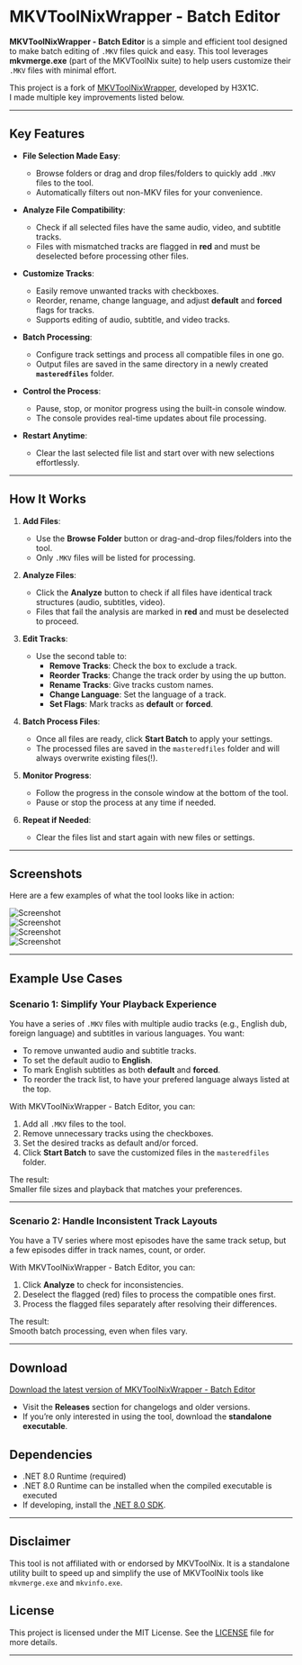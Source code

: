 # **MKVToolNixWrapper - Batch Editor**

**MKVToolNixWrapper - Batch Editor** is a simple and efficient tool designed to make batch editing of `.MKV` files quick and easy. This tool leverages **mkvmerge.exe** (part of the MKVToolNix suite) to help users customize their `.MKV` files with minimal effort.

This project is a fork of [MKVToolNixWrapper](link-to-original-repo), developed by H3X1C.  
I made multiple key improvements listed below.

---

## **Key Features**
- **File Selection Made Easy**:  
   - Browse folders or drag and drop files/folders to quickly add `.MKV` files to the tool.  
   - Automatically filters out non-MKV files for your convenience.

- **Analyze File Compatibility**:  
   - Check if all selected files have the same audio, video, and subtitle tracks.  
   - Files with mismatched tracks are flagged in **red** and must be deselected before processing other files.

- **Customize Tracks**:  
   - Easily remove unwanted tracks with checkboxes.  
   - Reorder, rename, change language, and adjust **default** and **forced** flags for tracks.  
   - Supports editing of audio, subtitle, and video tracks.

- **Batch Processing**:  
   - Configure track settings and process all compatible files in one go.  
   - Output files are saved in the same directory in a newly created **`masteredfiles`** folder.  

- **Control the Process**:  
   - Pause, stop, or monitor progress using the built-in console window.  
   - The console provides real-time updates about file processing.

- **Restart Anytime**:  
   - Clear the last selected file list and start over with new selections effortlessly.

---

## **How It Works**
1. **Add Files**:  
   - Use the **Browse Folder** button or drag-and-drop files/folders into the tool.  
   - Only `.MKV` files will be listed for processing.

2. **Analyze Files**:  
   - Click the **Analyze** button to check if all files have identical track structures (audio, subtitles, video).  
   - Files that fail the analysis are marked in **red** and must be deselected to proceed.

3. **Edit Tracks**:  
   - Use the second table to:
     - **Remove Tracks**: Check the box to exclude a track.
     - **Reorder Tracks**: Change the track order by using the up button.
     - **Rename Tracks**: Give tracks custom names.
     - **Change Language**: Set the language of a track.
     - **Set Flags**: Mark tracks as **default** or **forced**.

4. **Batch Process Files**:  
   - Once all files are ready, click **Start Batch** to apply your settings.  
   - The processed files are saved in the `masteredfiles` folder and will always overwrite existing files(!).

5. **Monitor Progress**:  
   - Follow the progress in the console window at the bottom of the tool.  
   - Pause or stop the process at any time if needed.

6. **Repeat if Needed**:  
   - Clear the files list and start again with new files or settings.

---

## **Screenshots**
Here are a few examples of what the tool looks like in action:

![Screenshot](MKVToolNixWrapper/Assets/Screenshots/Screenshot-Startup.png)  
![Screenshot](MKVToolNixWrapper/Assets/Screenshots/Screenshot-Failed.png)  
![Screenshot](MKVToolNixWrapper/Assets/Screenshots/Screenshot-Rename.png)  
![Screenshot](MKVToolNixWrapper/Assets/Screenshots/Screenshot-StartedBatch.png)  

---

## **Example Use Cases**
### **Scenario 1: Simplify Your Playback Experience**  
You have a series of `.MKV` files with multiple audio tracks (e.g., English dub, foreign language) and subtitles in various languages. You want:  
- To remove unwanted audio and subtitle tracks.  
- To set the default audio to **English**.  
- To mark English subtitles as both **default** and **forced**.
- To reorder the track list, to have your prefered language always listed at the top.

With MKVToolNixWrapper - Batch Editor, you can:  
1. Add all `.MKV` files to the tool.  
2. Remove unnecessary tracks using the checkboxes.  
3. Set the desired tracks as default and/or forced.  
4. Click **Start Batch** to save the customized files in the `masteredfiles` folder.  

The result:  
Smaller file sizes and playback that matches your preferences.

---

### **Scenario 2: Handle Inconsistent Track Layouts**  
You have a TV series where most episodes have the same track setup, but a few episodes differ in track names, count, or order.  

With MKVToolNixWrapper - Batch Editor, you can:  
1. Click **Analyze** to check for inconsistencies.  
2. Deselect the flagged (red) files to process the compatible ones first.  
3. Process the flagged files separately after resolving their differences.  

The result:  
Smooth batch processing, even when files vary.

---

## **Download**
[Download the latest version of MKVToolNixWrapper - Batch Editor](https://github.com/heateeee/MKVToolNixWrapper-BatchEditor/releases)

- Visit the **Releases** section for changelogs and older versions.  
- If you’re only interested in using the tool, download the **standalone executable**.
  
## **Dependencies**
- .NET 8.0 Runtime (required)
- .NET 8.0 Runtime can be installed when the compiled executable is executed
- If developing, install the [.NET 8.0 SDK](https://dotnet.microsoft.com/en-us/download/dotnet/8.0).

---

## **Disclaimer**
This tool is not affiliated with or endorsed by MKVToolNix. It is a standalone utility built to speed up and simplify the use of MKVToolNix tools like `mkvmerge.exe` and `mkvinfo.exe`.  

## **License**
This project is licensed under the MIT License. See the [LICENSE](./LICENSE) file for more details.


---
